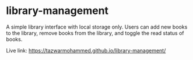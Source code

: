 # library-management

A simple library interface with local storage only. Users can add new books to the library, remove books from the library, and toggle the read status of books.

Live link: https://tazwarmohammed.github.io/library-management/